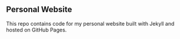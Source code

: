 ## Personal Website

This repo contains code for my personal website built with Jekyll and hosted on GitHub Pages.